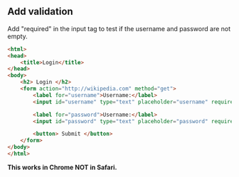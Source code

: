 ## Add validation

Add "required" in the input tag to test if the username and password are not empty.

```html
<html>
<head>
	<title>Login</title>
</head>
<body>
	<h2> Login </h2>
	<form action="http://wikipedia.com" method="get">
		<label for="username">Username:</label> 
		<input id="username" type="text" placeholder="username" required> 

		<label for="password">Username:</label> 
		<input id="password" type="text" placeholder="password" required>

		<button> Submit </button>
	</form>
</body>
</html>
```
**This works in Chrome NOT in Safari.**



